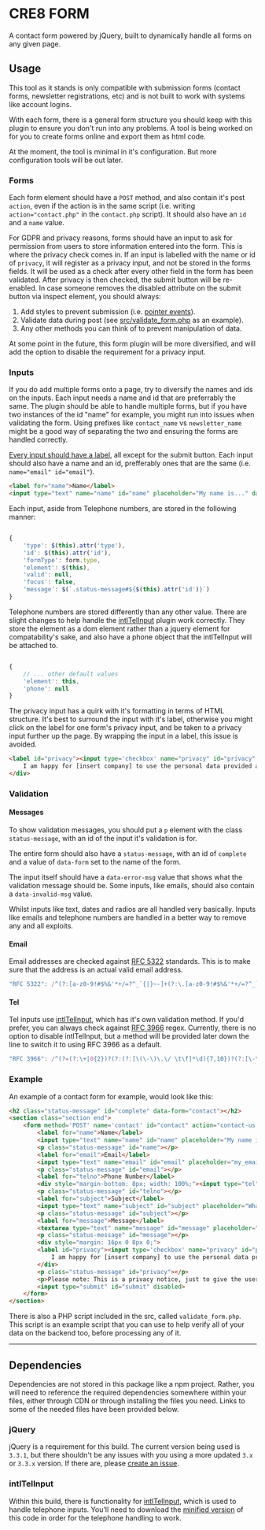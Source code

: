 # CRE8 FORM

A contact form powered by jQuery, built to dynamically handle all forms on any given page.

## Usage

This tool as it stands is only compatible with submission forms (contact forms, newsletter registrations, etc) and is not built to work with systems like account logins.

With each form, there is a general form structure you should keep with this plugin to ensure you don't run into any problems. A tool is being worked on for you to create forms online and export them as html code.

At the moment, the tool is minimal in it's configuration. But more configuration tools will be out later.

### Forms

Each form element should have a `POST` method, and also contain it's post `action`, even if the action is in the same script (i.e. writing `action="contact.php"` in the `contact.php` script). It should also have an `id` and a `name` value.

For GDPR and privacy reasons, forms should have an input to ask for permission from users to store information entered into the form. This is where the privacy check comes in. If an input is labelled with the name or id of `privacy`, it will register as a privacy input, and not be stored in the forms fields. It will be used as a check after every other field in the form has been validated. After privacy is then checked, the submit button will be re-enabled. In case someone removes the disabled attribute on the submit button via inspect element, you should always:

1. Add styles to prevent submission (i.e. [pointer events](https://developer.mozilla.org/en-US/docs/Web/CSS/pointer-events)).
2. Validate data during post (see [src/validate_form.php](https://github.com/TONYCRE8/cre8-form/blob/main/src/validate_form.php) as an example).
3. Any other methods you can think of to prevent manipulation of data.

At some point in the future, this form plugin will be more diversified, and will add the option to disable the requirement for a privacy input.

### Inputs

If you do add multiple forms onto a page, try to diversify the names and ids on the inputs. Each input needs a name and id that are preferrably the same. The plugin should be able to handle multiple forms, but if you have two instances of the id "name" for example, you might run into issues when validating the form. Using prefixes like `contact_name` vs `newsletter_name` might be a good way of separating the two and ensuring the forms are handled correctly.

[Every input should have a label](https://www.w3.org/WAI/tutorials/forms/labels/), all except for the submit button. Each input should also have a name and an id, prefferably ones that are the same (i.e. `name="email" id="email"`).

```html
<label for="name">Name</label>
<input type="text" name="name" id="name" placeholder="My name is..." data-error-msg="Please enter your name">
```

Each input, aside from Telephone numbers, are stored in the following manner:

```js

{
    'type': $(this).attr('type'),
    'id': $(this).attr('id'),
    'formType': form.type,
    'element': $(this),
    'valid': null,
    'focus': false,
    'message': $(`.status-message#${$(this).attr('id')}`)
}

```

Telephone numbers are stored differently than any other value. There are slight changes to help handle the [intlTelInput](https://github.com/TONYCRE8/cre8-form#intltelinput) plugin work correctly. They store the element as a dom element rather than a jquery element for compatability's sake, and also have a phone object that the intlTelInput will be attached to.

```js

{
    // ... other default values
    'element': this,
    'phone': null
}

```

The privacy input has a quirk with it's formatting in terms of HTML structure. It's best to surround the input with it's label, otherwise you might click on the label for one form's privacy input, and be taken to a privacy input further up the page. By wrapping the input in a label, this issue is avoided.

```html
<label id="privacy"><input type='checkbox' name="privacy" id="privacy" data-privacy="true" data-error-msg="Please accept our privacy terms">
    I am happy for [insert company] to use the personal data provided above to contact me regarding my query.</label>        
</div>
```

### Validation

#### Messages

To show validation messages, you should put a `p` element with the class `status-message`, with an id of the input it's validation is for.

The entire form should also have a `status-message`, with an id of `complete` and a value of `data-form` set to the name of the form.

The input itself should have a `data-error-msg` value that shows what the validation message should be. Some inputs, like emails, should also contain a `data-invalid-msg` value.

Whilst inputs like text, dates and radios are all handled very basically. Inputs like emails and telephone numbers are handled in a better way to remove any and all exploits.

#### Email

Email addresses are checked against [RFC 5322](https://datatracker.ietf.org/doc/html/rfc5322) standards. This is to make sure that the address is an actual valid email address. 

```js
"RFC 5322": /^(?:[a-z0-9!#$%&'*+/=?^_`{|}~-]+(?:\.[a-z0-9!#$%&'*+/=?^_`{|}~-]+)*|"(?:[\x01-\x08\x0b\x0c\x0e-\x1f\x21\x23-\x5b\x5d-\x7f]|\\[\x01-\x09\x0b\x0c\x0e-\x7f])*")@(?:(?:[a-z0-9](?:[a-z0-9-]*[a-z0-9])?\.)+[a-z0-9](?:[a-z0-9-]*[a-z0-9])?|\[(?:(?:25[0-5]|2[0-4][0-9]|[01]?[0-9][0-9]?)\.){3}(?:25[0-5]|2[0-4][0-9]|[01]?[0-9][0-9]?|[a-z0-9-]*[a-z0-9]:(?:[\x01-\x08\x0b\x0c\x0e-\x1f\x21-\x5a\x53-\x7f]|\\[\x01-\x09\x0b\x0c\x0e-\x7f])+)\])$/
```

#### Tel

Tel inputs use [intlTelInput](https://github.com/TONYCRE8/cre8-form#intltelinput), which has it's own validation method. If you'd prefer, you can always check against [RFC 3966](https://datatracker.ietf.org/doc/html/rfc3966) regex. Currently, there is no option to disable intlTelInput, but a method will be provided later down the line to switch it to using RFC 3966 as a default.

```js
"RFC 3966": /^(?=(?:\+|0{2})?(?:(?:[\(\-\)\.\/ \t\f]*\d){7,10})?(?:[\-\.\/ \t\f]?\d{2,3})(?:[\-\s]?[ext]{1,3}[\-\.\/ \t\f]?\d{1,4})?$)((?:\+|0{2})\d{0,3})?(?:[\-\.\/ \t\f]?)(\(0\d[ ]?\d{0,4}\)|\(\d{0,4}\)|\d{0,4})(?:[\-\.\/ \t\f]{0,2}\d){3,8}(?:[\-\s]?(?:x|ext)[\-\t\f ]?(\d{1,4}))?$/
```

### Example

An example of a contact form for example, would look like this:

```html
<h2 class="status-message" id="complete" data-form="contact"></h2>
<section class="section end">
    <form method='POST' name='contact' id="contact" action="contact-us.php">
        <label for="name">Name</label>
        <input type="text" name="name" id="name" placeholder="My name is..." data-error-msg="Please enter your name">
        <p class="status-message" id="name"></p>
        <label for="email">Email</label>
        <input type="text" name="email" id="email" placeholder="my_email@address.com..." data-invalid-msg="Please enter a valid email address" data-error-msg="Please enter your email"> 
        <p class="status-message" id="email"></p>
        <label for="telno">Phone Number</label>
        <div style="margin-bottom: 8px; width: 100%;"><input type="tel" name="telno" id="telno" data-error-msg="Please enter your phone number"></div> 
        <p class="status-message" id="telno"></p>
        <label for="subject">Subject</label>
        <input type="text" name="subject" id="subject" placeholder="What are you getting in touch about?.." data-error-msg="Please enter a subject line"> 
        <p class="status-message" id="subject"></p>
        <label for="message">Message</label>
        <textarea type="text" name="message" id="message" placeholder="Tell us in a little more detail..." data-error-msg="Please enter a detailed message"></textarea>
        <p class="status-message" id="message"></p>
        <div style="margin: 16px 0 8px 0;">        
        <label id="privacy"><input type='checkbox' name="privacy" id="privacy" data-privacy="true" data-error-msg="Please accept our privacy terms">
            I am happy for [insert company] to use the personal data provided above to contact me regarding my query.</label>        
        </div>
        <p class="status-message" id="privacy"></p>
        <p>Please note: This is a privacy notice, just to give the user more information about how you store their data. You should direct them to some form of privacy policy after which.</p>
        <input type="submit" id="submit" disabled>
    </form>
</section>
```

There is also a PHP script included in the src, called `validate_form.php`. This script is an example script that you can use to help verify all of your data on the backend too, before processing any of it.

---

## Dependencies

Dependencies are not stored in this package like a npm project. Rather, you will need to reference the required dependencies somewhere within your files, either through CDN or through installing the files you need. Links to some of the needed files have been provided below.

### jQuery

jQuery is a requirement for this build. The current version being used is `3.3.1`, but there shouldn't be any issues with you using a more updated `3.x` or `3.3.x` version. If there are, please [create an issue](https://github.com/TONYCRE8/cre8-form/issues).

### intlTelInput

Within this build, there is functionality for [intlTelInput](https://github.com/jackocnr/intl-tel-input), which is used to handle telephone inputs. You'll need to download the [minified version](https://github.com/jackocnr/intl-tel-input/blob/master/build/js/intlTelInput.min.js) of this code in order for the telephone handling to work.